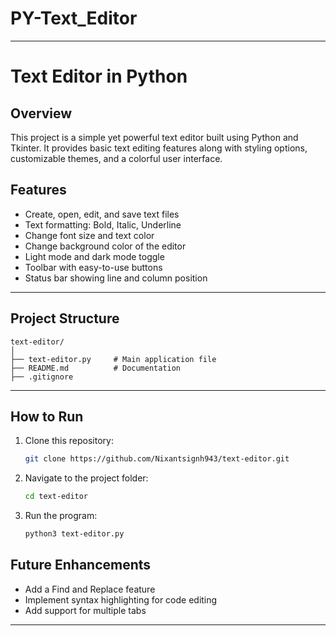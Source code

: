 # PY-Text_Editor

---

# Text Editor in Python

## Overview

This project is a simple yet powerful text editor built using Python and Tkinter. It provides basic text editing features along with styling options, customizable themes, and a colorful user interface.

## Features

* Create, open, edit, and save text files
* Text formatting: Bold, Italic, Underline
* Change font size and text color
* Change background color of the editor
* Light mode and dark mode toggle
* Toolbar with easy-to-use buttons
* Status bar showing line and column position
---
## Project Structure

```
text-editor/
│
├── text-editor.py     # Main application file
├── README.md          # Documentation
├── .gitignore       

```
---
## How to Run

1. Clone this repository:

   ```bash
   git clone https://github.com/Nixantsignh943/text-editor.git
   ```

2. Navigate to the project folder:

   ```bash
   cd text-editor
   ```

3. Run the program:

   ```bash
   python3 text-editor.py
   ```



## Future Enhancements

* Add a Find and Replace feature
* Implement syntax highlighting for code editing
* Add support for multiple tabs
---
